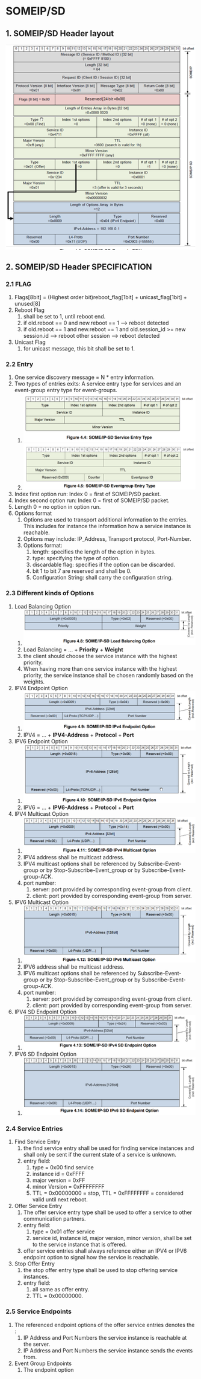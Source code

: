 # SOMEIP/SD

## 1. SOMEIP/SD Header layout
![img_0.png](img_0.png)

## 2. SOMEIP/SD Header SPECIFICATION

### 2.1 FLAG
1. Flags[8bit] = (Highest order bit)reboot_flag[1bit] + unicast_flag[1bit] + unused[8]
2. Reboot Flag
   1. shall be set to 1, until reboot end.
   2. if old.reboot == 0 and new.reboot == 1 --> reboot detected
   3. if old.reboot == 1 and new.reboot == 1 and old.session_id >= new session.id --> reboot other session --> reboot detected
3. Unicast Flag
   1. for unicast message, this bit shall be set to 1.

### 2.2 Entry
1. One service discovery message = N * entry information.
2. Two types of entries exits: A service entry type for services and an event-group entry type for event-groups.
   1. ![img_1.png](img_1.png)
   2. ![img_2.png](img_2.png)
3. Index first option run: Index 0 = first of SOMEIP/SD packet. 
4. Index second option run: Index 0 = first of SOMEIP/SD packet.
5. Length 0 = no option in option run.
6. Options format
   1. Options are used to transport additional information to the entries. This includes for instance the information how a service instance is reachable.
   2. Options may include: IP_Address, Transport protocol, Port-Number.
   3. Options format:
      1. length: specifies the length of the option in bytes.
      2. type: specifying the type of option.
      3. discardable flag: specifies if the option can be discarded.
      4. bit 1 to bit 7 are reserved and shall be 0.
      5. Configuration String: shall carry the configuration string.

### 2.3 Different kinds of Options
1. Load Balancing Option
   1. ![img_3.png](img_3.png)
   2. Load Balancing = ... + **Priority** + **Weight**
   3. the client should choose the service instance with the highest priority.
   4. When having more than one service instance with the highest priority, the service instance shall be chosen randomly based on the weights.
2. IPV4 Endpoint Option
   1. ![img_4.png](img_4.png)
   2. IPV4 = ... + **IPV4-Address** + **Protocol** + **Port**
3. IPV6 Endpoint Option
   1. ![img_5.png](img_5.png)
   2. IPV6 = ... + **IPV6-Address** + **Protocol** + **Port**
4. IPV4 Multicast Option
   1. ![img.png](img.png)
   2. IPV4 address shall be multicast address.
   3. IPV4 multicast options shall be referenced by Subscribe-Event-group or by Stop-Subscribe-Event_group or by Subscribe-Event-group-ACK.
   4. port number:
      1. server: port provided by corresponding event-group from client.
      2. client: port provided by corresponding event-group from server.
5. IPV6 Multicast Option
   1. ![img_6.png](img_6.png)
   2. IPV6 address shall be multicast address.
   3. IPV6 multicast options shall be referenced by Subscribe-Event-group or by Stop-Subscribe-Event_group or by Subscribe-Event-group-ACK.
   4. port number:
      1. server: port provided by corresponding event-group from client.
      2. client: port provided by corresponding event-group from server.
6. IPV4 SD Endpoint Option
   1. ![img_7.png](img_7.png)
7. IPV6 SD Endpoint Option
   1. ![img_8.png](img_8.png)

### 2.4 Service Entries
1. Find Service Entry
   1. the find service entry shall be used for finding service instances and shall only be sent if the current state of a service is unknown.
   2. entry field:
      1. type = 0x00 find service
      2. instance id = 0xFFFF
      3. major version = 0xFF
      4. minor Version = 0xFFFFFFFF
      5. TTL = 0x00000000 = stop, TTL = 0xFFFFFFFF = considered valid until next reboot.
2. Offer Service Entry
   1. The offer service entry type shall be used to offer a service to other communication partners.
   2. entry field:
      1. type = 0x01 offer service
      2. service id, instance id, major version, minor version, shall be set to the service instance that is offered.
   3. offer service entries shall always reference either an IPV4 or IPV6 endpoint option to signal how the service is reachable.
3. Stop Offer Entry
   1. the stop offer entry type shall be used to stop offering service instances.
   2. entry field:
      1. all same as offer entry.
      2. TTL = 0x00000000.

### 2.5 Service Endpoints
1. The referenced endpoint options of the offer service entries denotes the :
   1. IP Address and Port Numbers the service instance is reachable at the server.
   2. IP Address and Port Numbers the service instance sends the events from.
2. Event Group Endpoints
   1. The endpoint option